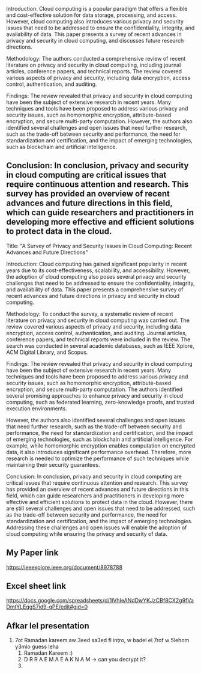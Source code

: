 Introduction:
Cloud computing is a popular paradigm that offers a flexible and cost-effective solution for data storage, processing, and access. However, cloud computing also introduces various privacy and security issues that need to be addressed to ensure the confidentiality, integrity, and availability of data. This paper presents a survey of recent advances in privacy and security in cloud computing, and discusses future research directions.

Methodology:
The authors conducted a comprehensive review of recent literature on privacy and security in cloud computing, including journal articles, conference papers, and technical reports. The review covered various aspects of privacy and security, including data encryption, access control, authentication, and auditing.

Findings:
The review revealed that privacy and security in cloud computing have been the subject of extensive research in recent years. Many techniques and tools have been proposed to address various privacy and security issues, such as homomorphic encryption, attribute-based encryption, and secure multi-party computation. However, the authors also identified several challenges and open issues that need further research, such as the trade-off between security and performance, the need for standardization and certification, and the impact of emerging technologies, such as blockchain and artificial intelligence.

Conclusion:
In conclusion, privacy and security in cloud computing are critical issues that require continuous attention and research. This survey has provided an overview of recent advances and future directions in this field, which can guide researchers and practitioners in developing more effective and efficient solutions to protect data in the cloud.
-----------------

Title: "A Survey of Privacy and Security Issues in Cloud Computing: Recent Advances and Future Directions"

Introduction:
Cloud computing has gained significant popularity in recent years due to its cost-effectiveness, scalability, and accessibility. However, the adoption of cloud computing also poses several privacy and security challenges that need to be addressed to ensure the confidentiality, integrity, and availability of data. This paper presents a comprehensive survey of recent advances and future directions in privacy and security in cloud computing.

Methodology:
To conduct the survey, a systematic review of recent literature on privacy and security in cloud computing was carried out. The review covered various aspects of privacy and security, including data encryption, access control, authentication, and auditing. Journal articles, conference papers, and technical reports were included in the review. The search was conducted in several academic databases, such as IEEE Xplore, ACM Digital Library, and Scopus.

Findings:
The review revealed that privacy and security in cloud computing have been the subject of extensive research in recent years. Many techniques and tools have been proposed to address various privacy and security issues, such as homomorphic encryption, attribute-based encryption, and secure multi-party computation. The authors identified several promising approaches to enhance privacy and security in cloud computing, such as federated learning, zero-knowledge proofs, and trusted execution environments.

However, the authors also identified several challenges and open issues that need further research, such as the trade-off between security and performance, the need for standardization and certification, and the impact of emerging technologies, such as blockchain and artificial intelligence. For example, while homomorphic encryption enables computation on encrypted data, it also introduces significant performance overhead. Therefore, more research is needed to optimize the performance of such techniques while maintaining their security guarantees.

Conclusion:
In conclusion, privacy and security in cloud computing are critical issues that require continuous attention and research. This survey has provided an overview of recent advances and future directions in this field, which can guide researchers and practitioners in developing more effective and efficient solutions to protect data in the cloud. However, there are still several challenges and open issues that need to be addressed, such as the trade-off between security and performance, the need for standardization and certification, and the impact of emerging technologies. Addressing these challenges and open issues will enable the adoption of cloud computing while ensuring the privacy and security of data.

## My Paper link
https://ieeexplore.ieee.org/document/8978788

## Excel sheet link 
https://docs.google.com/spreadsheets/d/1lVhIeANdDwYKJzCBf8CX2g9fVaDmtYLEggS7id9-gPE/edit#gid=0


## Afkar lel presentation
1. 7ot Ramadan kareem aw 3eed sa3ed fl intro, w badel el 7rof w 5lehom y3mlo guess leha 
   1. Ramadan Kareem :)
   2. D R R A E M A E A K N A M -> can you decrypt it?
   3. 